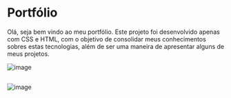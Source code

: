 # Portfólio

Olá, seja bem vindo ao meu portfólio. Este projeto foi desenvolvido apenas com CSS e HTML, com o objetivo de consolidar meus conhecimentos sobres estas tecnologias, além de ser uma maneira de apresentar alguns de meus projetos.

![image](https://user-images.githubusercontent.com/104397121/214449832-27753522-41b2-4850-bfe0-e4b9d8f0e738.png)
##
![image](https://user-images.githubusercontent.com/104397121/214450406-b2517117-1934-43e7-82ee-9c31beae8f59.png)

